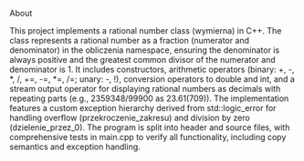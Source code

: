About

This project implements a rational number class (wymierna) in C++. The class represents a rational number as a fraction (numerator and denominator) in the obliczenia namespace, ensuring the denominator is always positive and the greatest common divisor of the numerator and denominator is 1. It includes constructors, arithmetic operators (binary: +, -, *, /, +=, -=, *=, /=; unary: -, !), conversion operators to double and int, and a stream output operator for displaying rational numbers as decimals with repeating parts (e.g., 2359348/99900 as 23.61(709)). The implementation features a custom exception hierarchy derived from std::logic_error for handling overflow (przekroczenie_zakresu) and division by zero (dzielenie_przez_0). The program is split into header and source files, with comprehensive tests in main.cpp to verify all functionality, including copy semantics and exception handling.
